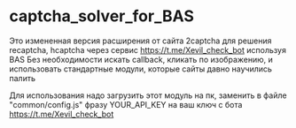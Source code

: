 # captcha_solver_for_BAS
Это измененная версия расширения от сайта 2captcha для решения recaptcha, hcaptcha через сервис https://t.me/Xevil_check_bot используя BAS
Без необходимости искать callback, кликать по изображению, и использовать стандартные модули, которые сайты давно научились палить

Для использования надо загрузить этот модуль на пк, заменить в файле "common/config.js" фразу YOUR_API_KEY на ваш ключ с бота https://t.me/Xevil_check_bot
